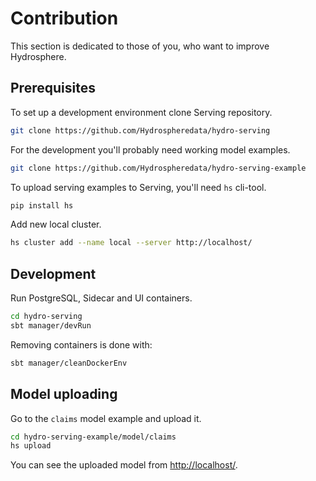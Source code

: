 # Contribution

This section is dedicated to those of you, who want to improve Hydrosphere. 

## Prerequisites

To set up a development environment clone Serving repository.

```sh
git clone https://github.com/Hydrospheredata/hydro-serving
```

For the development you'll probably need working model examples.

```sh
git clone https://github.com/Hydrospheredata/hydro-serving-example 
```

To upload serving examples to Serving, you'll need `hs` cli-tool. 

```sh
pip install hs
```

Add new local cluster.

```sh
hs cluster add --name local --server http://localhost/
```

## Development

Run PostgreSQL, Sidecar and UI containers.

```sh
cd hydro-serving
sbt manager/devRun
```

Removing containers is done with: 

```sh
sbt manager/cleanDockerEnv
```

## Model uploading 

Go to the `claims` model example and upload it.

```sh 
cd hydro-serving-example/model/claims
hs upload
```

You can see the uploaded model from [http://localhost/](http://localhost/). 